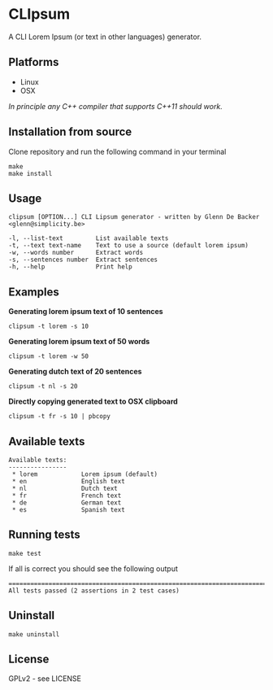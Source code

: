 # CLIpsum

A CLI Lorem Ipsum (or text in other languages) generator.

## Platforms

* Linux
* OSX

*In principle any C++ compiler that supports C++11 should work.*

## Installation from source

Clone repository and run the following command in your terminal

```
make
make install
```

## Usage

```
clipsum [OPTION...] CLI Lipsum generator - written by Glenn De Backer <glenn@simplicity.be>

-l, --list-text         List available texts
-t, --text text-name    Text to use a source (default lorem ipsum)
-w, --words number      Extract words
-s, --sentences number  Extract sentences
-h, --help              Print help
```

## Examples

**Generating lorem ipsum text of 10 sentences**

```
clipsum -t lorem -s 10
```

**Generating lorem ipsum text of 50 words**

```
clipsum -t lorem -w 50
```

**Generating dutch text of 20 sentences**

```
clipsum -t nl -s 20
```

**Directly copying generated text to OSX clipboard**

```
clipsum -t fr -s 10 | pbcopy
```

## Available texts

```
Available texts:
----------------
 * lorem            Lorem ipsum (default)
 * en               English text
 * nl               Dutch text
 * fr               French text
 * de               German text
 * es               Spanish text
```

## Running tests

```
make test
```

If all is correct you should see the following output

``` 
===============================================================================
All tests passed (2 assertions in 2 test cases)
```

## Uninstall

```
make uninstall
```

## License

GPLv2 - see LICENSE
